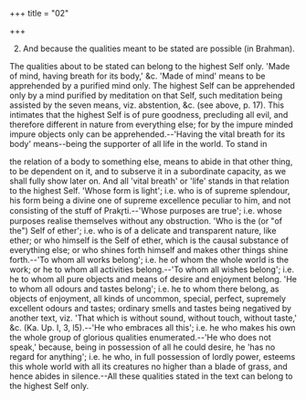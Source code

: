 +++
title = "02"

+++


2. And because the qualities meant to be stated are possible (in Brahman).

The qualities about to be stated can belong to the highest Self only. 'Made of mind, having breath for its body,' &c. 'Made of mind' means to be apprehended by a purified mind only. The highest Self can be apprehended only by a mind purified by meditation on that Self, such meditation being assisted by the seven means, viz. abstention, &c. (see above, p. 17). This intimates that the highest Self is of pure goodness, precluding all evil, and therefore different in nature from everything else; for by the impure minded impure objects only can be apprehended.--'Having the vital breath for its body' means--being the supporter of all life in the world. To stand in

the relation of a body to something else, means to abide in that other thing, to be dependent on it, and to subserve it in a subordinate capacity, as we shall fully show later on. And all 'vital breath' or 'life' stands in that relation to the highest Self. 'Whose form is light'; i.e. who is of supreme splendour, his form being a divine one of supreme excellence peculiar to him, and not consisting of the stuff of Prakr̥ti.--'Whose purposes are true'; i.e. whose purposes realise themselves without any obstruction. 'Who is the (or "of the") Self of ether'; i.e. who is of a delicate and transparent nature, like ether; or who himself is the Self of ether, which is the causal substance of everything else; or who shines forth himself and makes other things shine forth.--'To whom all works belong'; i.e. he of whom the whole world is the work; or he to whom all activities belong.--'To whom all wishes belong'; i.e. he to whom all pure objects and means of desire and enjoyment belong. 'He to whom all odours and tastes belong'; i.e. he to whom there belong, as objects of enjoyment, all kinds of uncommon, special, perfect, supremely excellent odours and tastes; ordinary smells and tastes being negatived by another text, viz. 'That which is without sound, without touch, without taste,' &c. (Ka. Up. I, 3, l5).--'He who embraces all this'; i.e. he who makes his own the whole group of glorious qualities enumerated.--'He who does not speak,' because, being in possession of all he could desire, he 'has no regard for anything'; i.e. he who, in full possession of lordly power, esteems this whole world with all its creatures no higher than a blade of grass, and hence abides in silence.--All these qualities stated in the text can belong to the highest Self only.

